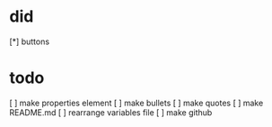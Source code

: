 # did

[*] buttons

# todo

[ ] make properties element
[ ] make bullets
[ ] make quotes
[ ] make README.md
[ ] rearrange variables file
[ ] make github
